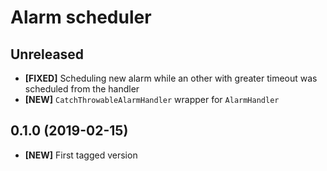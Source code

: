 # Alarm scheduler

## Unreleased

* **[FIXED]** Scheduling new alarm while an other with greater timeout was scheduled from the handler
* **[NEW]** `CatchThrowableAlarmHandler` wrapper for `AlarmHandler`

## 0.1.0 (2019-02-15)

* **[NEW]** First tagged version
